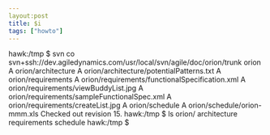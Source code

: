 ```yaml
---
layout:post
title: $i
tags: ["howto"]
---
```


hawk:/tmp $ 
svn co svn+ssh://dev.agiledynamics.com/usr/local/svn/agile/doc/orion/trunk orion
A    orion/architecture
A    orion/architecture/potentialPatterns.txt
A    orion/requirements
A    orion/requirements/functionalSpecification.xml
A    orion/requirements/viewBuddyList.jpg
A    orion/requirements/sampleFunctionalSpec.xml
A    orion/requirements/createList.jpg
A    orion/schedule
A    orion/schedule/orion-mmm.xls
Checked out revision 15.
hawk:/tmp $ ls orion/
architecture  requirements  schedule
hawk:/tmp $


